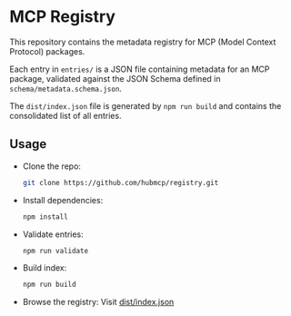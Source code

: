 # MCP Registry

This repository contains the metadata registry for MCP (Model Context Protocol) packages.

Each entry in `entries/` is a JSON file containing metadata for an MCP package, validated against the JSON Schema defined in `schema/metadata.schema.json`.

The `dist/index.json` file is generated by `npm run build` and contains the consolidated list of all entries.

## Usage

- Clone the repo:
  ```bash
  git clone https://github.com/hubmcp/registry.git
  ```
- Install dependencies:
  ```bash
  npm install
  ```
- Validate entries:
  ```bash
  npm run validate
  ```
- Build index:
  ```bash
  npm run build
  ```
- Browse the registry:
  Visit [dist/index.json](https://hubmcp.github.io/registry/dist/index.json)
  